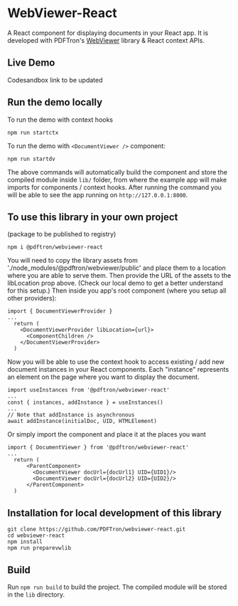 # WebViewer-React 

A React component for displaying documents in your React app. It is developed with PDFTron's [WebViewer](https://www.pdftron.com/documentation/web/) library & React context APIs.

## Live Demo

Codesandbox link to be updated 

## Run the demo locally

To run the demo with context hooks
```
npm run startctx
```

To run the demo with `<DocumentViewer />` component:
```
npm run startdv
```

The above commands will automatically build the component and store the compiled module inside `lib/` folder, from where the example app will make imports for components / context hooks. After running the command you will be able to see the app running on `http://127.0.0.1:8000`. 

## To use this library in your own project
(package to be published to registry)

```
npm i @pdftron/webviewer-react
```
You will need to copy the library assets from './node_modules/@pdftron/webviewer/public' and place them to a location where you are able to serve them. Then provide the URL of the assets to the libLocation prop above. (Check our local demo to get a better understand for this setup.)
Then inside you app's root component (where you setup all other providers):
```
import { DocumentViewerProvider }
...
  return (
    <DocumentViewerProvider libLocation={url}>
      <ComponentChildren />
    </DocumentViewerProvider>
  )
```

Now you will be able to use the context hook to access existing / add new document instances in your React components. Each "instance" represents an element on the page where you want to display the document.

```
import useInstances from '@pdftron/webviewer-react'
...
const { instances, addInstance } = useInstances()
...
// Note that addInstance is asynchronous
await addInstance(initialDoc, UID, HTMLElement)
```

Or simply import the <DocumentViewer /> component and place it at the places you want

```
import { DocumentViewer } from '@pdftron/webviewer-react'
...
  return (
      <ParentComponent>
        <DocumentViewer docUrl={docUrl1} UID={UID1}/>
        <DocumentViewer docUrl={docUrl2} UID={UID2}/>
      </ParentComponent>
  )
```




## Installation for local development of this library

```
git clone https://github.com/PDFTron/webviewer-react.git
cd webviewer-react
npm install
npm run preparevwlib
```

## Build

Run `npm run build` to build the project. The compiled module will be stored in the `lib` directory. 


